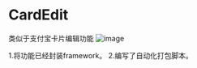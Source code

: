 # CardEdit
类似于支付宝卡片编辑功能
![image](![image](https://github.com/LW0916/CardEdit/blob/master/LWCardEditSDK/LWCardEditSDK/lwedit.gif))

1.将功能已经封装framework。
2.编写了自动化打包脚本。

